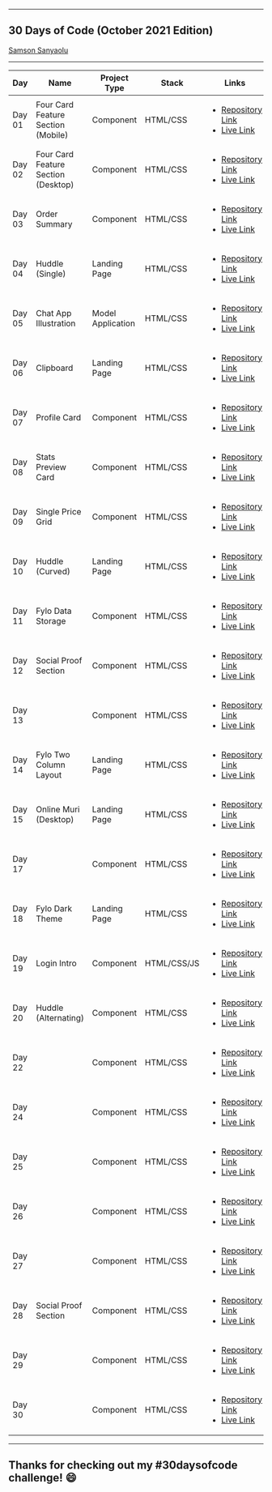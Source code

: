 ***
## 30 Days of Code (October 2021 Edition)
[Samson Sanyaolu](https://react.sosarena.com)

***
| Day      |  Name     | Project Type | Stack     | Links     |
|   ---    |    ---    |      ---     |    ---    |    ---    |
|  Day 01  | Four Card Feature Section (Mobile) | Component | HTML/CSS  | <ul><li>[Repository Link](https://github.com/cybergeni/four-card-feature-section)</li><li>[Live Link](https://cybergeni.github.io/four-card-feature-section)</li></ul>  |
|  Day 02  | Four Card Feature Section (Desktop) | Component | HTML/CSS  | <ul><li>[Repository Link](https://github.com/cybergeni/four-card-feature-section)</li><li>[Live Link](https://cybergeni.github.io/four-card-feature-section)</li></ul>  |
|  Day 03  | Order Summary | Component | HTML/CSS  | <ul><li>[Repository Link](https://github.com/cybergeni/order-summary-component)</li><li>[Live Link](https://cybergeni.github.io/order-summary-component)</li></ul>  |
|  Day 04  | Huddle (Single) | Landing Page | HTML/CSS  | <ul><li>[Repository Link](https://github.com/cybergeni/huddle-landing-page-single )</li><li>[Live Link](https://cybergeni.github.io/huddle-landing-page-single)</li></ul>  |
|  Day 05  | Chat App Illustration | Model Application | HTML/CSS  | <ul><li>[Repository Link](https://github.com/cybergeni/chat-app-illustration)</li><li>[Live Link](https://cybergeni.github.io/chat-app-illustration)</li></ul>  |
|  Day 06  | Clipboard | Landing Page | HTML/CSS  | <ul><li>[Repository Link](https://github.com/cybergeni/clipboard-landing-page)</li><li>[Live Link](https://cybergeni.github.io/clipboard-landing-page)</li></ul>  |
|  Day 07  | Profile Card | Component | HTML/CSS  | <ul><li>[Repository Link](https://github.com/cybergeni/profile-card-component)</li><li>[Live Link](https://cybergeni.github.io/profile-card-component)</li></ul>  |
|  Day 08  | Stats Preview Card | Component | HTML/CSS  | <ul><li>[Repository Link](https://github.com/cybergeni/stats-preview-card)</li><li>[Live Link](https://cybergeni.github.io/stats-preview-card)</li></ul>  |
|  Day 09  | Single Price Grid | Component | HTML/CSS  | <ul><li>[Repository Link](https://github.com/cybergeni/single-price-grid-component)</li><li>[Live Link](https://cybergeni.github.io/single-price-grid-component)</li></ul>  |
|  Day 10  | Huddle (Curved) | Landing Page | HTML/CSS  | <ul><li>[Repository Link](https://github.com/cybergeni/huddle-landing-page-curved)</li><li>[Live Link](https://cybergeni.github.io/huddle-landing-page-curved )</li></ul>  |
|  Day 11  | Fylo Data Storage | Component | HTML/CSS  | <ul><li>[Repository Link](https://github.com/cybergeni/)</li><li>[Live Link](https://cybergeni.github.io)</li></ul>  |
|  Day 12  | Social Proof Section | Component | HTML/CSS  | <ul><li>[Repository Link](https://github.com/cybergeni/social-proof-section)</li><li>[Live Link](https://cybergeni.github.io/social-proof-section)</li></ul>  |
|  Day 13  |  | Component | HTML/CSS  | <ul><li>[Repository Link](https://github.com/cybergeni/)</li><li>[Live Link](https://cybergeni.github.io)</li></ul>  |
|  Day 14  | Fylo Two Column Layout | Landing Page | HTML/CSS  | <ul><li>[Repository Link](https://github.com/cybergeni/fylo-landing-page)</li><li>[Live Link](https://cybergeni.github.io/fylo-landing-page)</li></ul>  |
|  Day 15  | Online Muri (Desktop) | Landing Page | HTML/CSS  | <ul><li>[Repository Link](https://github.com/cybergeni/Design-to-Code)</li><li>[Live Link](https://design-to-code-1k3ker0r1-cybergenie.vercel.app/)</li></ul>  |
|  Day 17  |  | Component | HTML/CSS  | <ul><li>[Repository Link](https://github.com/cybergeni/)</li><li>[Live Link](https://cybergeni.github.io)</li></ul>  |
|  Day 18  | Fylo Dark Theme | Landing Page | HTML/CSS  | <ul><li>[Repository Link](https://github.com/cybergeni/fylo-landing-page-dark-theme)</li><li>[Live Link](https://cybergeni.github.io/fylo-landing-page-dark-theme)</li></ul>  |
|  Day 19  | Login Intro | Component | HTML/CSS/JS  | <ul><li>[Repository Link](https://github.com/cybergeni/intro-component)</li><li>[Live Link](https://cybergeni.github.io/intro-component)</li></ul>  |
|  Day 20  | Huddle (Alternating) | Component | HTML/CSS  | <ul><li>[Repository Link](https://github.com/cybergeni/huddle-landing-page-with-alternating-feature-blocks)</li><li>[Live Link](https://cybergeni.github.io/huddle-landing-page-with-alternating-feature-blocks)</li></ul>  |
|  Day 22  |  | Component | HTML/CSS  | <ul><li>[Repository Link](https://github.com/cybergeni/)</li><li>[Live Link](https://cybergeni.github.io)</li></ul>  |
|  Day 24  |  | Component | HTML/CSS  | <ul><li>[Repository Link](https://github.com/cybergeni/)</li><li>[Live Link](https://cybergeni.github.io)</li></ul>  |
|  Day 25  |  | Component | HTML/CSS  | <ul><li>[Repository Link](https://github.com/cybergeni/)</li><li>[Live Link](https://cybergeni.github.io)</li></ul>  |
|  Day 26  |  | Component | HTML/CSS  | <ul><li>[Repository Link](https://github.com/cybergeni/)</li><li>[Live Link](https://cybergeni.github.io)</li></ul>  |
|  Day 27  |  | Component | HTML/CSS  | <ul><li>[Repository Link](https://github.com/cybergeni/)</li><li>[Live Link](https://cybergeni.github.io)</li></ul>  |
|  Day 28  | Social Proof Section | Component | HTML/CSS  | <ul><li>[Repository Link](https://github.com/cybergeni/social-proof-section)</li><li>[Live Link](https://cybergeni.github.io/social-proof-section)</li></ul>  |
|  Day 29  |  | Component | HTML/CSS  | <ul><li>[Repository Link](https://github.com/cybergeni/)</li><li>[Live Link](https://cybergeni.github.io)</li></ul>  |
|  Day 30  |  | Component | HTML/CSS  | <ul><li>[Repository Link](https://github.com/cybergeni/)</li><li>[Live Link](https://cybergeni.github.io)</li></ul>  |
***
## Thanks for checking out my #30daysofcode challenge!  :smile:
